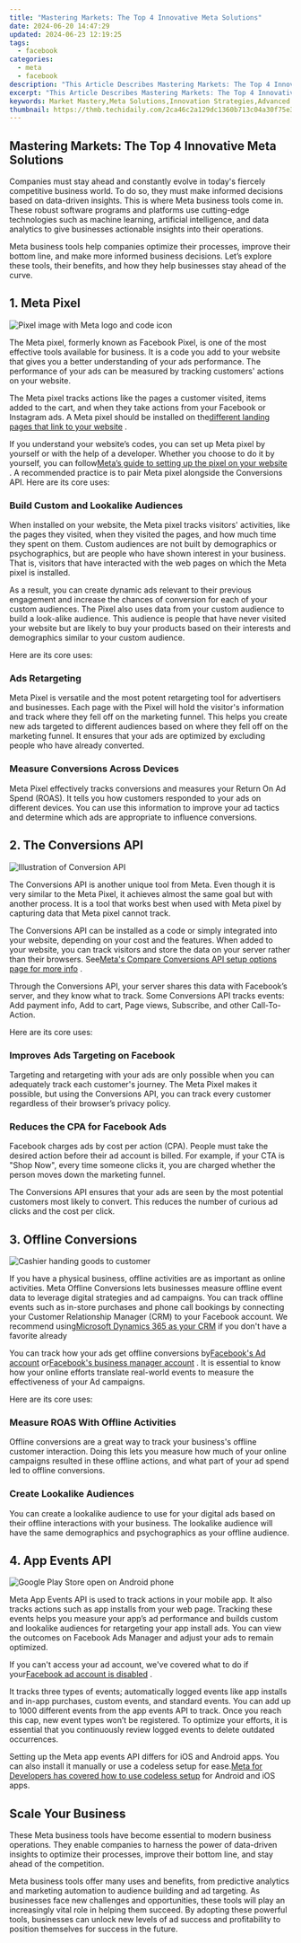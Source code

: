```yaml
---
title: "Mastering Markets: The Top 4 Innovative Meta Solutions"
date: 2024-06-20 14:47:29
updated: 2024-06-23 12:19:25
tags:
  - facebook
categories:
  - meta
  - facebook
description: "This Article Describes Mastering Markets: The Top 4 Innovative Meta Solutions"
excerpt: "This Article Describes Mastering Markets: The Top 4 Innovative Meta Solutions"
keywords: Market Mastery,Meta Solutions,Innovation Strategies,Advanced Market Tech,Meta Analysis Tools,Industry Leaders,Market Trends Insight
thumbnail: https://thmb.techidaily.com/2ca46c2a129dc1360b713c04a30f75e3e36c2cb0f971400d44a0a7430d69515d.jpg
---
```


## Mastering Markets: The Top 4 Innovative Meta Solutions

 Companies must stay ahead and constantly evolve in today's fiercely competitive business world. To do so, they must make informed decisions based on data-driven insights. This is where Meta business tools come in. These robust software programs and platforms use cutting-edge technologies such as machine learning, artificial intelligence, and data analytics to give businesses actionable insights into their operations.

 Meta business tools help companies optimize their processes, improve their bottom line, and make more informed business decisions. Let’s explore these tools, their benefits, and how they help businesses stay ahead of the curve.

## 1\. Meta Pixel

![Pixel image with Meta logo and code icon](https://static1.makeuseofimages.com/wordpress/wp-content/uploads/2023/03/pixel-image-with-meta-logo-and-code-png.jpg)

 The Meta pixel, formerly known as Facebook Pixel, is one of the most effective tools available for business. It is a code you add to your website that gives you a better understanding of your ads performance. The performance of your ads can be measured by tracking customers' actions on your website.

 The Meta pixel tracks actions like the pages a customer visited, items added to the cart, and when they take actions from your Facebook or Instagram ads. A Meta pixel should be installed on the[different landing pages that link to your website](https://www.makeuseof.com/10-types-of-landing-pages-and-when-to-use-them/) .

 If you understand your website’s codes, you can set up Meta pixel by yourself or with the help of a developer. Whether you choose to do it by yourself, you can follow[Meta’s guide to setting up the pixel on your website](https://web.facebook.com/business/help/952192354843755?id=1205376682832142) . A recommended practice is to pair Meta pixel alongside the Conversions API. Here are its core uses:

### Build Custom and Lookalike Audiences

 When installed on your website, the Meta pixel tracks visitors' activities, like the pages they visited, when they visited the pages, and how much time they spent on them. Custom audiences are not built by demographics or psychographics, but are people who have shown interest in your business. That is, visitors that have interacted with the web pages on which the Meta pixel is installed.

 As a result, you can create dynamic ads relevant to their previous engagement and increase the chances of conversion for each of your custom audiences. The Pixel also uses data from your custom audience to build a look-alike audience. This audience is people that have never visited your website but are likely to buy your products based on their interests and demographics similar to your custom audience.

Here are its core uses:

### Ads Retargeting

 Meta Pixel is versatile and the most potent retargeting tool for advertisers and businesses. Each page with the Pixel will hold the visitor's information and track where they fell off on the marketing funnel. This helps you create new ads targeted to different audiences based on where they fell off on the marketing funnel. It ensures that your ads are optimized by excluding people who have already converted.

### Measure Conversions Across Devices

 Meta Pixel effectively tracks conversions and measures your Return On Ad Spend (ROAS). It tells you how customers responded to your ads on different devices. You can use this information to improve your ad tactics and determine which ads are appropriate to influence conversions.

## 2\. The Conversions API

![Illustration of Conversion API](https://static1.makeuseofimages.com/wordpress/wp-content/uploads/2023/03/illustration-of-conversion-api.jpg)

 The Conversions API is another unique tool from Meta. Even though it is very similar to the Meta Pixel, it achieves almost the same goal but with another process. It is a tool that works best when used with Meta pixel by capturing data that Meta pixel cannot track.

 The Conversions API can be installed as a code or simply integrated into your website, depending on your cost and the features. When added to your website, you can track visitors and store the data on your server rather than their browsers. See[Meta's Compare Conversions API setup options page for more info](https://web.facebook.com/business/help/433493041367251?id=818859032317965&%5Frdc=1&%5Frdr) .

 Through the Conversions API, your server shares this data with Facebook’s server, and they know what to track. Some Conversions API tracks events: Add payment info, Add to cart, Page views, Subscribe, and other Call-To-Action.

Here are its core uses:

### Improves Ads Targeting on Facebook

 Targeting and retargeting with your ads are only possible when you can adequately track each customer's journey. The Meta Pixel makes it possible, but using the Conversions API, you can track every customer regardless of their browser’s privacy policy.

### Reduces the CPA for Facebook Ads

 Facebook charges ads by cost per action (CPA). People must take the desired action before their ad account is billed. For example, if your CTA is "Shop Now", every time someone clicks it, you are charged whether the person moves down the marketing funnel.

 The Conversions API ensures that your ads are seen by the most potential customers most likely to convert. This reduces the number of curious ad clicks and the cost per click.

## 3\. Offline Conversions

![Cashier handing goods to customer](https://static1.makeuseofimages.com/wordpress/wp-content/uploads/2023/03/cashier-handing-goods-to-customer.jpg)

 If you have a physical business, offline activities are as important as online activities. Meta Offline Conversions lets businesses measure offline event data to leverage digital strategies and ad campaigns. You can track offline events such as in-store purchases and phone call bookings by connecting your Customer Relationship Manager (CRM) to your Facebook account. We recommend using[Microsoft Dynamics 365 as your CRM](https://www.makeuseof.com/reasons-use-microsoft-dynamics-365-as-crm/) if you don't have a favorite already

 You can track how your ads get offline conversions by[Facebook's Ad account](https://web.facebook.com/micro%5Fsite/url/?click%5Fcreative%5Fpath[0]=cta%5Flink&click%5Ffrom%5Fcontext%5Fmenu=true&country=NG&destination=https%3A%2F%2Fweb.facebook.com%2Fbusiness%2Furl%2F%3Fhref%3Dhttps%253A%252F%252Fweb.facebook.com%252Fad%5Fcampaign%252Flanding.php%253Fcampaign%5Fid%253D163681540489385%2526creative%2526placement%253D%25252Fbusiness%25252Flearn%25252Ffacebook-offline-conversions%2526url%253Dhttps%25253A%25252F%25252Fweb.facebook.com%25252Fads%25252Fmanage%25252Faccounts%25252F%26cmsid%3D109397576486437%26creative%3Dcta%5Flink%26creative%5Fdetail%26create%5Ftype%3Dads%2Bmanager%26destination%5Fcms%5Fid%26orig%5Fhttp%5Freferrer%3Dhttps%253A%252F%252Fwww.google.com%252F%26search%5Fsession%5Fid&event%5Ftype=click&last%5Fnav%5Fimpression%5Fid=2KnMpksU6NPTCMxP8&max%5Fpercent%5Fpage%5Fviewed=73&max%5Fviewport%5Fheight%5Fpx=821&max%5Fviewport%5Fwidth%5Fpx=1440&orig%5Fhttp%5Freferrer=https%3A%2F%2Fwww.google.com%2F&orig%5Frequest%5Furi=https%3A%2F%2Fweb.facebook.com%2Fbusiness%2Flearn%2Ffacebook-offline-conversions&primary%5Fcmsid=109397576486437&primary%5Fcontent%5Flocale=en%5FGB&region=emea&scrolled=true&session%5Fid=0zBBcmKjrDnTTZDtm&site=fb4b&extra%5Fdata[view%5Ftype]=v3%5Finitial%5Fview&extra%5Fdata[site%5Fsection]=learn&extra%5Fdata[placement]=%2Fbusiness%2Flearn%2Ffacebook-offline-conversions&extra%5Fdata[create%5Ftype]=ads%20manager&extra%5Fdata[create%5Ftype%5Fdetail]=&extra%5Fdata[target]=https%3A%2F%2Fweb.facebook.com%2Fads%2Fmanage%2Faccounts%2F) or[Facebook's business manager account](https://web.facebook.com/micro%5Fsite/url/?click%5Fcreative%5Fpath[0]=cta%5Flink&click%5Ffrom%5Fcontext%5Fmenu=true&country=NG&destination=https%3A%2F%2Fweb.facebook.com%2Fbusiness%2Furl%2F%3Fhref%3Dhttps%253A%252F%252Fweb.facebook.com%252Fad%5Fcampaign%252Flanding.php%253Fcampaign%5Fid%253D163681540489385%2526creative%2526placement%253D%25252Fbusiness%25252Flearn%25252Ffacebook-offline-conversions%2526url%253Dhttps%25253A%25252F%25252Fbusiness.facebook.com%25252F%26cmsid%3D109397576486437%26creative%3Dcta%5Flink%26creative%5Fdetail%26create%5Ftype%3Dbusiness%2Bmanager%26destination%5Fcms%5Fid%26orig%5Fhttp%5Freferrer%3Dhttps%253A%252F%252Fwww.google.com%252F%26search%5Fsession%5Fid&event%5Ftype=click&last%5Fnav%5Fimpression%5Fid=2KnMpksU6NPTCMxP8&max%5Fpercent%5Fpage%5Fviewed=73&max%5Fviewport%5Fheight%5Fpx=821&max%5Fviewport%5Fwidth%5Fpx=1440&orig%5Fhttp%5Freferrer=https%3A%2F%2Fwww.google.com%2F&orig%5Frequest%5Furi=https%3A%2F%2Fweb.facebook.com%2Fbusiness%2Flearn%2Ffacebook-offline-conversions&primary%5Fcmsid=109397576486437&primary%5Fcontent%5Flocale=en%5FGB&region=emea&scrolled=true&session%5Fid=0zBBcmKjrDnTTZDtm&site=fb4b&extra%5Fdata[view%5Ftype]=v3%5Finitial%5Fview&extra%5Fdata[site%5Fsection]=learn&extra%5Fdata[placement]=%2Fbusiness%2Flearn%2Ffacebook-offline-conversions&extra%5Fdata[create%5Ftype]=business%20manager&extra%5Fdata[create%5Ftype%5Fdetail]=&extra%5Fdata[target]=https%3A%2F%2Fbusiness.facebook.com%2F) . It is essential to know how your online efforts translate real-world events to measure the effectiveness of your Ad campaigns.

Here are its core uses:

### Measure ROAS With Offline Activities

 Offline conversions are a great way to track your business's offline customer interaction. Doing this lets you measure how much of your online campaigns resulted in these offline actions, and what part of your ad spend led to offline conversions.

### Create Lookalike Audiences

 You can create a lookalike audience to use for your digital ads based on their offline interactions with your business. The lookalike audience will have the same demographics and psychographics as your offline audience.

## 4\. App Events API

![Google Play Store open on Android phone](https://static1.makeuseofimages.com/wordpress/wp-content/uploads/2023/03/google-play-store-open-on-android-phone.jpg)

 Meta App Events API is used to track actions in your mobile app. It also tracks actions such as app installs from your web page. Tracking these events helps you measure your app’s ad performance and builds custom and lookalike audiences for retargeting your app install ads. You can view the outcomes on Facebook Ads Manager and adjust your ads to remain optimized.

 If you can't access your ad account, we've covered what to do if your[Facebook ad account is disabled](https://www.makeuseof.com/reasons-facebook-bans-ad-accounts/) .

 It tracks three types of events; automatically logged events like app installs and in-app purchases, custom events, and standard events. You can add up to 1000 different events from the app events API to track. Once you reach this cap, new event types won’t be registered. To optimize your efforts, it is essential that you continuously review logged events to delete outdated occurrences.

 Setting up the Meta app events API differs for iOS and Android apps. You can also install it manually or use a codeless setup for ease.[Meta for Developers has covered how to use codeless setup](https://developers.facebook.com/docs/app-events/codeless-app-events) for Android and iOS apps.

## Scale Your Business

 These Meta business tools have become essential to modern business operations. They enable companies to harness the power of data-driven insights to optimize their processes, improve their bottom line, and stay ahead of the competition.

 Meta business tools offer many uses and benefits, from predictive analytics and marketing automation to audience building and ad targeting. As businesses face new challenges and opportunities, these tools will play an increasingly vital role in helping them succeed. By adopting these powerful tools, businesses can unlock new levels of ad success and profitability to position themselves for success in the future.


<ins class="adsbygoogle"
     style="display:block"
     data-ad-format="autorelaxed"
     data-ad-client="ca-pub-7571918770474297"
     data-ad-slot="1223367746"></ins>



<ins class="adsbygoogle"
     style="display:block"
     data-ad-client="ca-pub-7571918770474297"
     data-ad-slot="8358498916"
     data-ad-format="auto"
     data-full-width-responsive="true"></ins>
